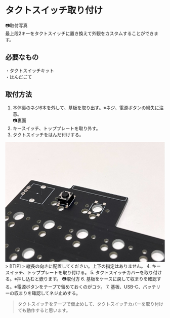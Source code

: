 # タクトスイッチ取り付け
📷取付写真  
最上段2キーをタクトスイッチに置き換えて外観をカスタムすることができます。

## 必要なもの
・タクトスイッチキット  
・はんだごて

## 取付方法
1. 本体裏のネジ6本を外して、基板を取り出す。※ネジ、電源ボタンの紛失に注意。  
📷裏面
2. キースイッチ、トッププレートを取り外す。
3. タクトスイッチをはんだ付けする。  
<img src="img/tact_setup.jpg">
> [!TIP]
> 縦長の向きに配置してください。上下の指定はありません。  
4. キースイッチ、トッププレートを取り付ける。
5. タクトスイッチカバーを取り付ける。※押し込むと嵌ります。  
📷取付方  
6. 基板をケースに戻して収まりを確認する。※電源ボタンをテープで留めておくのがコツ。  
7. 基板、USB-C、バッテリーの収まりを確認してネジ止めする。  

> タクトスイッチをテープで仮止めして、タクトスイッチカバーを取り付けても動作すると思います。